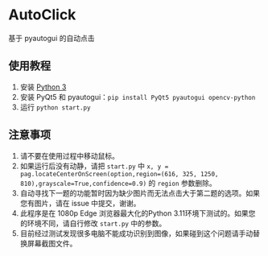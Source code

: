 # AutoClick

基于 pyautogui 的自动点击

## 使用教程

1. 安装 [Python 3](https://www.python.org/downloads/)
2. 安装 PyQt5 和 pyautogui：`pip install PyQt5 pyautogui opencv-python`
3. 运行 `python start.py`

## 注意事项


1. 请不要在使用过程中移动鼠标。
2. 如果运行后没有动静，请把 `start.py` 中 `x, y = pag.locateCenterOnScreen(option,region=(616, 325, 1250, 810),grayscale=True,confidence=0.9)` 的 `region` 参数删除。
3. 自动寻找下一题的功能暂时因为缺少图片而无法点击大于第二题的选项。如果您有图片，请在 issue 中提交，谢谢。
4. 此程序是在 1080p Edge 浏览器最大化的Python 3.11环境下测试的。如果您的环境不同，请自行修改 `start.py` 中的参数。
5. 目前经过测试发现很多电脑不能成功识别到图像，如果碰到这个问题请手动替换屏幕截图文件。
